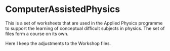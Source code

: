 # ComputerAssistedPhysics
This is a set of worksheets that are used in the Applied Physics programme to support the learning of conceptual difficult subjects in physics. 
The set of files form a course on its own. 

Here I keep the adjustments to the Workshop files.
